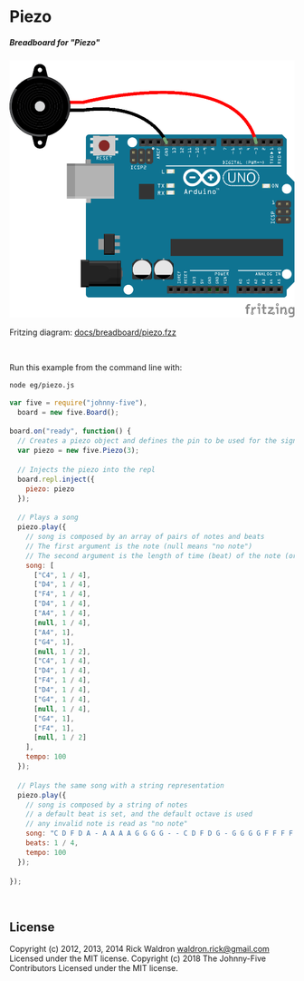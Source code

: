 <!--remove-start-->

# Piezo

<!--remove-end-->






##### Breadboard for "Piezo"



![docs/breadboard/piezo.png](breadboard/piezo.png)<br>

Fritzing diagram: [docs/breadboard/piezo.fzz](breadboard/piezo.fzz)

&nbsp;




Run this example from the command line with:
```bash
node eg/piezo.js
```


```javascript
var five = require("johnny-five"),
  board = new five.Board();

board.on("ready", function() {
  // Creates a piezo object and defines the pin to be used for the signal
  var piezo = new five.Piezo(3);

  // Injects the piezo into the repl
  board.repl.inject({
    piezo: piezo
  });

  // Plays a song
  piezo.play({
    // song is composed by an array of pairs of notes and beats
    // The first argument is the note (null means "no note")
    // The second argument is the length of time (beat) of the note (or non-note)
    song: [
      ["C4", 1 / 4],
      ["D4", 1 / 4],
      ["F4", 1 / 4],
      ["D4", 1 / 4],
      ["A4", 1 / 4],
      [null, 1 / 4],
      ["A4", 1],
      ["G4", 1],
      [null, 1 / 2],
      ["C4", 1 / 4],
      ["D4", 1 / 4],
      ["F4", 1 / 4],
      ["D4", 1 / 4],
      ["G4", 1 / 4],
      [null, 1 / 4],
      ["G4", 1],
      ["F4", 1],
      [null, 1 / 2]
    ],
    tempo: 100
  });

  // Plays the same song with a string representation
  piezo.play({
    // song is composed by a string of notes
    // a default beat is set, and the default octave is used
    // any invalid note is read as "no note"
    song: "C D F D A - A A A A G G G G - - C D F D G - G G G G F F F F - -",
    beats: 1 / 4,
    tempo: 100
  });

});

```








&nbsp;

<!--remove-start-->

## License
Copyright (c) 2012, 2013, 2014 Rick Waldron <waldron.rick@gmail.com>
Licensed under the MIT license.
Copyright (c) 2018 The Johnny-Five Contributors
Licensed under the MIT license.

<!--remove-end-->
